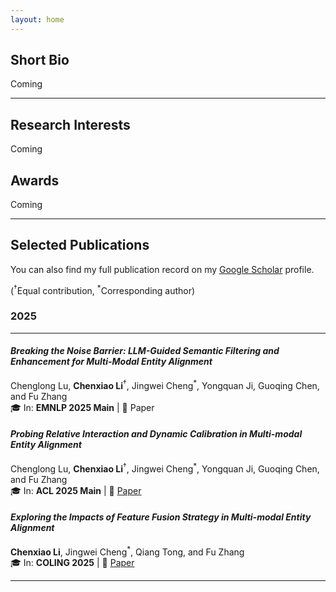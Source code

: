 ```yaml
---
layout: home
---
```


## Short Bio
Coming

---
## Research Interests
Coming


## Awards
Coming

---
## Selected Publications

You can also find my full publication record on my [Google Scholar][GS] profile. 

(<sup>†</sup>Equal contribution, <sup>*</sup>Corresponding author)

### 2025
---------------


#### *Breaking the Noise Barrier: LLM-Guided Semantic Filtering and Enhancement for Multi-Modal Entity Alignment*
Chenglong Lu, **Chenxiao Li**<sup>†</sup>, Jingwei Cheng<sup>*</sup>, Yongquan Ji, Guoqing Chen, and Fu Zhang  
🎓 In: **EMNLP 2025 Main** | 📄 Paper

#### *Probing Relative Interaction and Dynamic Calibration in Multi-modal Entity Alignment*

Chenglong Lu, **Chenxiao Li**<sup>†</sup>, Jingwei Cheng<sup>*</sup>, Yongquan Ji, Guoqing Chen, and Fu Zhang  
🎓 In: **ACL 2025 Main** | 📄 [Paper](https://aclanthology.org/2025.acl-long.1384.pdf)

#### *Exploring the Impacts of Feature Fusion Strategy in Multi-modal Entity Alignment*

**Chenxiao Li**, Jingwei Cheng<sup>*</sup>, Qiang Tong, and Fu Zhang  
🎓 In: **COLING 2025** | 📄 [Paper](https://aclanthology.org/2025.coling-main.522.pdf)

[GS]: https://scholar.google.com/citations?user=C6zKhQwAAAAJ&hl=en

---
